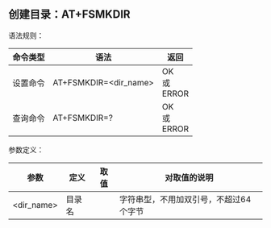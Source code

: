 ## 创建目录：AT+FSMKDIR

语法规则：

| 命令类型 | 语法                  | 返回              |
| -------- | --------------------- | ----------------- |
| 设置命令 | AT+FSMKDIR=<dir_name> | OK<br>或<br>ERROR |
| 查询命令 | AT+FSMKDIR=?          | OK<br>或<br>ERROR |

 

参数定义：

| 参数       | 定义   | 取值 | 对取值的说明                           |
| ---------- | ------ | ---- | -------------------------------------- |
| <dir_name> | 目录名 |      | 字符串型，不用加双引号，不超过64个字节 |
